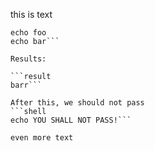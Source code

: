 this is text

```shell
echo foo
echo bar```

Results:

```result
barr```

After this, we should not pass
```shell
echo YOU SHALL NOT PASS!```

even more text

